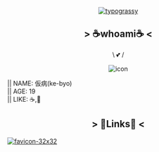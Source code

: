 <div align='center'>

[![typograssy](https://typograssy.deno.dev/api?text=DRINKNG%20COFFEE,%20EATING%20KNOWLEDGE%20%20&frame=cccccc&comment=%F0%9F%92%95Generated%20by%20kawarimidoll/typograssy%F0%9F%92%95)](https://github.com/kawarimidoll/typograssy)

## > ☕whoami☕ <
  
\ 💕 / <br> 

![icon](https://user-images.githubusercontent.com/114195789/212487537-7955a533-3ca5-4bae-910c-92aabb1efa6b.jpg)

</div>
  
|| NAME: 仮病(ke-byo) <br>
|| AGE:  19 <br>
|| LIKE: ☕,🥐

<div align='center'>
  
  ## > 📑Links📑 <
  
</div>
  
[![favicon-32x32](https://user-images.githubusercontent.com/114195789/213505616-0ba4e475-0a15-4b5c-a733-6ccff19a342d.png)](https://qiita.com/ulxsth)

